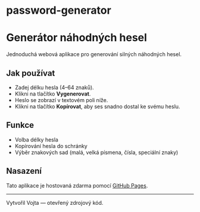 # password-generator
# Generátor náhodných hesel

Jednoduchá webová aplikace pro generování silných náhodných hesel.

## Jak používat

- Zadej délku hesla (4–64 znaků).  
- Klikni na tlačítko **Vygenerovat**.  
- Heslo se zobrazí v textovém poli níže.  
- Klikni na tlačítko **Kopírovat**, aby ses snadno dostal ke svému heslu.

## Funkce

- Volba délky hesla  
- Kopírování hesla do schránky  
- Výběr znakových sad (malá, velká písmena, čísla, speciální znaky)  

## Nasazení

Tato aplikace je hostovaná zdarma pomocí [GitHub Pages](https://pages.github.com/).

---

Vytvořil Vojta — otevřený zdrojový kód.
